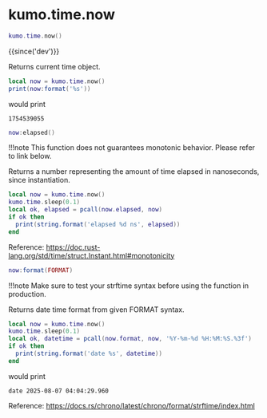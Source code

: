 # kumo.time.now

```lua
kumo.time.now()
```

{{since('dev')}}

Returns current time object.

```lua
local now = kumo.time.now()
print(now:format('%s'))
```

would print

```
1754539055
```

```lua
now:elapsed()
```

!!!note
    This function does not guarantees monotonic behavior. Please refer to link below.

Returns a number representing the amount of time elapsed in nanoseconds, since instantiation.

```lua
local now = kumo.time.now()
kumo.time.sleep(0.1)
local ok, elapsed = pcall(now.elapsed, now)
if ok then
  print(string.format('elapsed %d ns', elapsed))
end
```

Reference: https://doc.rust-lang.org/std/time/struct.Instant.html#monotonicity


```lua
now:format(FORMAT)
```

!!!note
    Make sure to test your strftime syntax before using the function in production.

Returns date time format from given FORMAT syntax.

```lua
local now = kumo.time.now()
kumo.time.sleep(0.1)
local ok, datetime = pcall(now.format, now, '%Y-%m-%d %H:%M:%S.%3f')
if ok then
  print(string.format('date %s', datetime))
end
```

would print

```
date 2025-08-07 04:04:29.960
```

Reference: https://docs.rs/chrono/latest/chrono/format/strftime/index.html
